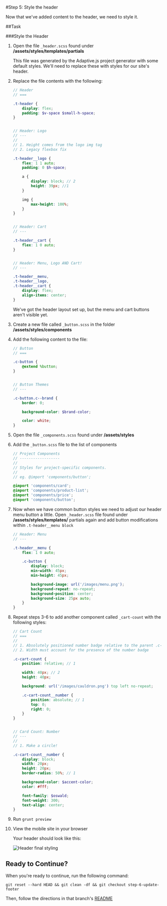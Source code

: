 #Step 5: Style the header

Now that we've added content to the header, we need to style it.

##Task

###Style the Header

1. Open the file `_header.scss` found under **/assets/styles/templates/partials**

    This file was generated by the Adaptive.js project generator with some default styles. We'll need to replace these with styles for our site's header.

2. Replace the file contents with the following:

    ```SCSS
    // Header
    // ===

    .t-header {
        display: flex;
        padding: $v-space $small-h-space;
    }


    // Header: Logo
    // ---
    //
    // 1. Height comes from the logo img tag
    // 2. Legacy flexbox fix

    .t-header__logo {
        flex: 1 1 auto;
        padding: 0 $h-space;

        a {
            display: block; // 2
            height: 39px; //1
        }

        img {
            max-height: 100%;
        }
    }


    // Header: Cart
    // ---

    .t-header__cart {
        flex: 1 0 auto;
    }


    // Header: Menu, Logo AND Cart!
    // ---

    .t-header__menu,
    .t-header__logo,
    .t-header__cart {
        display: flex;
        align-items: center;
    }
    ```

    We've got the header layout set up, but the menu and cart buttons aren't visible yet.

3. Create a new file called `_button.scss` in the folder **/assets/styles/components**

4. Add the following content to the file:

    ```SCSS
    // Button
    // ===

    .c-button {
        @extend %button;
    }


    // Button Themes
    // ---

    .c-button.c--brand {
        border: 0;

        background-color: $brand-color;

        color: white;
    }
    ```

5. Open the file `_components.scss` found under **/assets/styles**

6. Add the `_button.scss` file to the list of components

    ```SCSS
    // Project Components
    // ------------------
    //
    // Styles for project-specific components.
    //
    // eg. @import 'components/button';

    @import 'components/card';
    @import 'components/product-list';
    @import 'components/price';
    @import 'components/button';
    ```

7. Now when we have common button styles we need to adjust our header menu button a little. Open `_header.scss` file found under **/assets/styles/templates/** partials again and add button modifications within `.t-header__menu block`

    ```SCSS
    // Header: Menu
    // ---

    .t-header__menu {
        flex: 1 0 auto;

        .c-button {
            display: block;
            min-width: 45px;
            min-height: 45px;

            background-image: url('/images/menu.png');
            background-repeat: no-repeat;
            background-position: center;
            background-size: 25px auto;
        }
    }
    ```

8. Repeat steps 3-6 to add another component called `_cart-count` with the following styles:

    ```SCSS
    // Cart Count
    // ===
    //
    // 1. Absolutely positioned number badge relative to the parent .c-cart-count
    // 2. Width must account for the presence of the number badge

    .c-cart-count {
        position: relative; // 1

        width: 40px; // 2
        height: 40px;

        background: url('/images/cauldron.png') top left no-repeat;

        .c-cart-count__number {
            position: absolute; // 1
            top: 0;
            right: 0;
        }
    }


    // Card Count: Number
    // ---
    //
    // 1. Make a circle!

    .c-cart-count__number {
        display: block;
        width: 20px;
        height: 20px;
        border-radius: 50%; // 1

        background-color: $accent-color;
        color: #fff;

        font-family: $oswald;
        font-weight: 300;
        text-align: center;
    }
    ```

9. Run `grunt preview`

10. View the mobile site in your browser

    Your header should look like this:

    ![Header final styling](https://s3.amazonaws.com/uploads.hipchat.com/15359/64553/Z8Dwb5hT0q9nYXO/Screen%20Shot%202015-01-19%20at%2010.28.56%20AM.png)


## Ready to Continue?

When you're ready to continue, run the following command:

```
git reset --hard HEAD && git clean -df && git checkout step-6-update-footer
```

Then, follow the directions in that branch's [README](https://github.com/mobify/workshop--adaptivejs-site/blob/step-6-update-footer/README.md)
